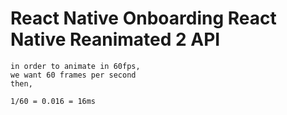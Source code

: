 # React Native Onboarding React Native Reanimated 2 API

    in order to animate in 60fps,
    we want 60 frames per second
    then,

    1/60 = 0.016 = 16ms
